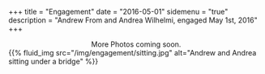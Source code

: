 +++
title = "Engagement"
date = "2016-05-01"
sidemenu = "true"
description = "Andrew From and Andrea Wilhelmi, engaged May 1st, 2016"
+++

<center>More Photos coming soon.</center>
{{% fluid_img src="/img/engagement/sitting.jpg" alt="Andrew and Andrea sitting under a bridge" %}}
